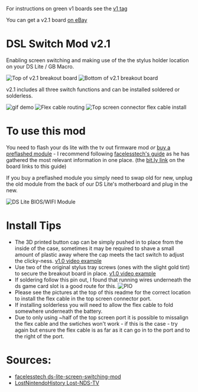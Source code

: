 For instructions on green v1 boards see the [v1 tag](https://github.com/lukewakeford/DSLSwitchMod/tree/1.0)

You can get a v2.1 board [on eBay](https://www.ebay.co.uk/itm/134222632940)

# DSL Switch Mod v2.1
Enabling screen switching and making use of the the stylus holder location on your DS Lite / GB Macro.

![Top of v2.1 breakout board](https://imgur.com/VPYoRPQ.jpg)
![Bottom of v2.1 breakout board](https://imgur.com/PCYlm1t.jpg)

v2.1 includes all three switch functions and can be installed soldered or solderless.

![gif demo](https://i.postimg.cc/nVkH2QZT/ezgif-com-gif-maker.gif)
![Flex cable routing](https://imgur.com/XGzSk19.jpg)
![Top screen connector flex cable install](https://imgur.com/Z8QJAHW.jpg)

# To use this mod
You need to flash your ds lite with the tv out firmware mod *or* [buy a preflashed module](https://www.ebay.co.uk/itm/134222632940) - I recommend following [facelesstech's guide](https://bit.ly/3Nf0MW5) as he has gathered the most relevant information in one place. (the [bit.ly link](https://bit.ly/3Nf0MW5) on the board links to this guide)

If you buy a preflashed module you simply need to swap old for new, unplug the old module from the back of our DS Lite's motherboard and plug in the new.

![DS Lite BIOS/WIFI Module](https://i.imgur.com/RttTccL.png?1)

# Install Tips
- The 3D printed button cap can be simply pushed in to place from the inside of the case, sometimes it may be required to shave a small amount of plastic away where the cap meets the tact switch to adjust the clicky-ness. [v1.0 video example](https://www.youtube.com/shorts/EsnwIeIT36A)
- Use two of the original stylus tray screws (ones with the slight gold tint) to secure the breakout board in place. [v1.0 video example](https://www.youtube.com/shorts/EsnwIeIT36A)
- If soldering follow this pin out, I found that running wires underneath the ds game card slot is a good route for this.
![PIO](https://imgur.com/GY4ysrm.jpg)
- Please see the pictures at the top of this readme for the correct location to install the flex cable in the top screen connector port.
- If installing solderless you will need to allow the flex cable to fold somewhere underneath the battery. 
- Due to only using ~half of the top screen port it is possible to missalign the flex cable and the swtiches won't work - if this is the case - try again but ensure the flex cable is as far as it can go in to the port and to the right of the port.

# Sources:
- [facelesstech ds-lite-screen-switching-mod](https://facelesstech.wordpress.com/2021/06/20/ds-lite-screen-switching-mod/)
- [LostNintendoHistory Lost-NDS-TV](https://github.com/LostNintendoHistory/Lost-NDS-TV/tree/main/fwpatch)
